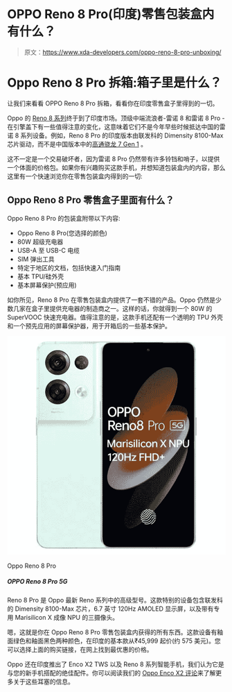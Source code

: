 # OPPO Reno 8 Pro(印度)零售包装盒内有什么？

> 原文：<https://www.xda-developers.com/oppo-reno-8-pro-unboxing/>

# Oppo Reno 8 Pro 拆箱:箱子里是什么？

让我们来看看 OPPO Reno 8 Pro 拆箱，看看你在印度零售盒子里得到的一切。

Oppo 的 [Reno 8 系列](https://www.xda-developers.com/oppo-reno-8-series-international-launch/)终于到了印度市场。顶级中端流浪者-雷诺 8 和雷诺 8 Pro -在引擎盖下有一些值得注意的变化，这意味着它们不是今年早些时候抵达中国的雷诺 8 系列设备。例如，Reno 8 Pro 的印度版本由联发科的 Dimensity 8100-Max 芯片驱动，而不是中国版本中的[高通骁龙 7 Gen 1](https://www.xda-developers.com/qualcomm-snapdragon-7-gen-1/) 。

这不一定是一个交易破坏者，因为雷诺 8 Pro 仍然带有许多铃铛和哨子，以提供一个体面的价格包。如果你有兴趣购买这款手机，并想知道包装盒内的内容，那么这里有一个快速浏览你在零售包装盒内得到的一切:

## Oppo Reno 8 Pro 零售盒子里面有什么？

Oppo Reno 8 Pro 的包装盒附带以下内容:

*   Oppo Reno 8 Pro(您选择的颜色)
*   80W 超级充电器
*   USB-A 至 USB-C 电缆
*   SIM 弹出工具
*   特定于地区的文档，包括快速入门指南
*   基本 TPU/硅外壳
*   基本屏幕保护(预应用)

如你所见，Reno 8 Pro 在零售包装盒内提供了一套不错的产品。Oppo 仍然是少数几家在盒子里提供充电器的制造商之一。这样的话，你就得到一个 80W 的 SuperVOOC 快速充电器。值得注意的是，这款手机还配有一个透明的 TPU 外壳和一个预先应用的屏幕保护器，用于开箱后的一些基本保护。

 <picture>![The Reno 8 Pro is powered by a MediaTek Dimensity 8100-MAX and offers powerful cameras backed by MariSilicon X imaging chip.](img/e7bd066ba6c5290e04a642d699d70589.png)</picture> 

Oppo Reno 8 Pro

##### OPPO Reno 8 Pro 5G

Reno 8 Pro 是 Oppo 最新 Reno 系列中的高级型号。这款特别的设备包含联发科的 Dimensity 8100-Max 芯片，6.7 英寸 120Hz AMOLED 显示屏，以及带有专用 Marisilicon X 成像 NPU 的三摄像头。

嗯，这就是你在 Oppo Reno 8 Pro 零售包装盒内获得的所有东西。这款设备有釉面绿色和釉面黑色两种颜色，在印度的基本款从₹45,999 起价(约 575 美元)。您可以选择上面的购买链接，在网上找到最优惠的价格。

Oppo 还在印度推出了 Enco X2 TWS 以及 Reno 8 系列智能手机，我们认为它是与您的新手机搭配的绝佳配件。你可以阅读我们的 [Oppo Enco X2 评论](https://www.xda-developers.com/oppo-enco-x2-review/)来了解更多关于这些耳塞的信息。